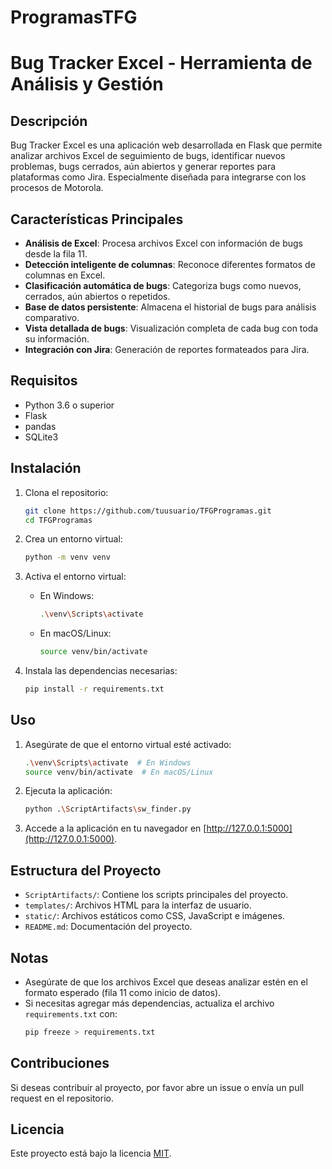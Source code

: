 # ProgramasTFG

# Bug Tracker Excel - Herramienta de Análisis y Gestión

## Descripción

Bug Tracker Excel es una aplicación web desarrollada en Flask que permite analizar archivos Excel de seguimiento de bugs, identificar nuevos problemas, bugs cerrados, aún abiertos y generar reportes para plataformas como Jira. Especialmente diseñada para integrarse con los procesos de Motorola.

## Características Principales

- **Análisis de Excel**: Procesa archivos Excel con información de bugs desde la fila 11.
- **Detección inteligente de columnas**: Reconoce diferentes formatos de columnas en Excel.
- **Clasificación automática de bugs**: Categoriza bugs como nuevos, cerrados, aún abiertos o repetidos.
- **Base de datos persistente**: Almacena el historial de bugs para análisis comparativo.
- **Vista detallada de bugs**: Visualización completa de cada bug con toda su información.
- **Integración con Jira**: Generación de reportes formateados para Jira.

## Requisitos

- Python 3.6 o superior
- Flask
- pandas
- SQLite3

## Instalación

1. Clona el repositorio:
   ```bash
   git clone https://github.com/tuusuario/TFGProgramas.git
   cd TFGProgramas
   ```

2. Crea un entorno virtual:
   ```bash
   python -m venv venv
   ```

3. Activa el entorno virtual:
   - En Windows:
     ```bash
     .\venv\Scripts\activate
     ```
   - En macOS/Linux:
     ```bash
     source venv/bin/activate
     ```

4. Instala las dependencias necesarias:
   ```bash
   pip install -r requirements.txt
   ```

## Uso

1. Asegúrate de que el entorno virtual esté activado:
   ```bash
   .\venv\Scripts\activate  # En Windows
   source venv/bin/activate  # En macOS/Linux
   ```

2. Ejecuta la aplicación:
   ```bash
   python .\ScriptArtifacts\sw_finder.py
   ```

3. Accede a la aplicación en tu navegador en [http://127.0.0.1:5000](http://127.0.0.1:5000).

## Estructura del Proyecto

- `ScriptArtifacts/`: Contiene los scripts principales del proyecto.
- `templates/`: Archivos HTML para la interfaz de usuario.
- `static/`: Archivos estáticos como CSS, JavaScript e imágenes.
- `README.md`: Documentación del proyecto.

## Notas

- Asegúrate de que los archivos Excel que deseas analizar estén en el formato esperado (fila 11 como inicio de datos).
- Si necesitas agregar más dependencias, actualiza el archivo `requirements.txt` con:
  ```bash
  pip freeze > requirements.txt
  ```

## Contribuciones

Si deseas contribuir al proyecto, por favor abre un issue o envía un pull request en el repositorio.

## Licencia

Este proyecto está bajo la licencia [MIT](https://opensource.org/licenses/MIT).